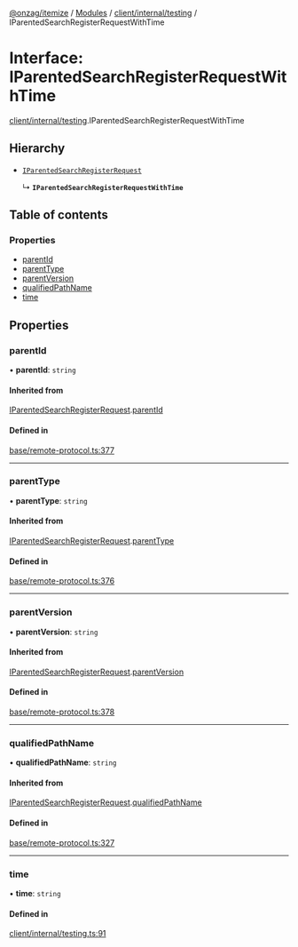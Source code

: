 [@onzag/itemize](../README.md) / [Modules](../modules.md) / [client/internal/testing](../modules/client_internal_testing.md) / IParentedSearchRegisterRequestWithTime

# Interface: IParentedSearchRegisterRequestWithTime

[client/internal/testing](../modules/client_internal_testing.md).IParentedSearchRegisterRequestWithTime

## Hierarchy

- [`IParentedSearchRegisterRequest`](base_remote_protocol.IParentedSearchRegisterRequest.md)

  ↳ **`IParentedSearchRegisterRequestWithTime`**

## Table of contents

### Properties

- [parentId](client_internal_testing.IParentedSearchRegisterRequestWithTime.md#parentid)
- [parentType](client_internal_testing.IParentedSearchRegisterRequestWithTime.md#parenttype)
- [parentVersion](client_internal_testing.IParentedSearchRegisterRequestWithTime.md#parentversion)
- [qualifiedPathName](client_internal_testing.IParentedSearchRegisterRequestWithTime.md#qualifiedpathname)
- [time](client_internal_testing.IParentedSearchRegisterRequestWithTime.md#time)

## Properties

### parentId

• **parentId**: `string`

#### Inherited from

[IParentedSearchRegisterRequest](base_remote_protocol.IParentedSearchRegisterRequest.md).[parentId](base_remote_protocol.IParentedSearchRegisterRequest.md#parentid)

#### Defined in

[base/remote-protocol.ts:377](https://github.com/onzag/itemize/blob/f2db74a5/base/remote-protocol.ts#L377)

___

### parentType

• **parentType**: `string`

#### Inherited from

[IParentedSearchRegisterRequest](base_remote_protocol.IParentedSearchRegisterRequest.md).[parentType](base_remote_protocol.IParentedSearchRegisterRequest.md#parenttype)

#### Defined in

[base/remote-protocol.ts:376](https://github.com/onzag/itemize/blob/f2db74a5/base/remote-protocol.ts#L376)

___

### parentVersion

• **parentVersion**: `string`

#### Inherited from

[IParentedSearchRegisterRequest](base_remote_protocol.IParentedSearchRegisterRequest.md).[parentVersion](base_remote_protocol.IParentedSearchRegisterRequest.md#parentversion)

#### Defined in

[base/remote-protocol.ts:378](https://github.com/onzag/itemize/blob/f2db74a5/base/remote-protocol.ts#L378)

___

### qualifiedPathName

• **qualifiedPathName**: `string`

#### Inherited from

[IParentedSearchRegisterRequest](base_remote_protocol.IParentedSearchRegisterRequest.md).[qualifiedPathName](base_remote_protocol.IParentedSearchRegisterRequest.md#qualifiedpathname)

#### Defined in

[base/remote-protocol.ts:327](https://github.com/onzag/itemize/blob/f2db74a5/base/remote-protocol.ts#L327)

___

### time

• **time**: `string`

#### Defined in

[client/internal/testing.ts:91](https://github.com/onzag/itemize/blob/f2db74a5/client/internal/testing.ts#L91)
